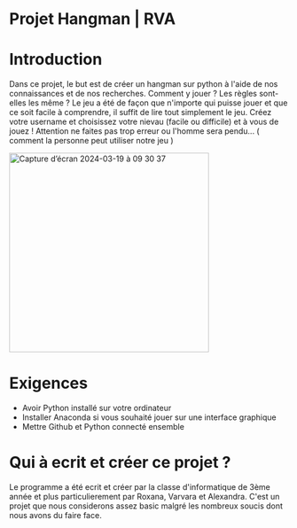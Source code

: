 # Projet Hangman | RVA
# Introduction 
Dans ce projet, le but est de créer un hangman sur python à l'aide de nos connaissances et de nos recherches. Comment y jouer ? Les règles sont-elles les même ? Le jeu a été de façon que n'importe qui puisse jouer et que ce soit facile à comprendre, il suffit de lire tout simplement le jeu. Créez votre username et choisissez votre nievau (facile ou difficile) et à vous de jouez ! Attention ne faites pas trop erreur ou l'homme sera pendu...
( comment la personne peut utiliser notre jeu )

<img width="360" alt="Capture d’écran 2024-03-19 à 09 30 37" src="https://github.com/varioucha/projet_hangman/assets/156777055/90de579f-f09a-43e3-b2f6-d50d7a5fde8a">

# Exigences 
* Avoir Python installé sur votre ordinateur
* Installer Anaconda si vous souhaité jouer sur une interface graphique
* Mettre Github et Python connecté ensemble

# Qui à ecrit et créer ce projet ? 
Le programme a été ecrit et créer par la classe d'informatique de 3ème année et plus particulierement par Roxana, Varvara et Alexandra. C'est un projet que nous considerons assez basic malgré les nombreux soucis dont nous avons du faire face.  
